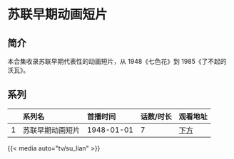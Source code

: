 # 苏联早期动画短片


## 简介

本合集收录苏联早期代表性的动画短片，从 1948《七色花》到 1985《了不起的沃瓦》。


## 系列

|     |   系列名   |   首播时间  | 话数/时长  | 观看地址 |
|:---  |:------    |:----      |:---       |:---  |
| 1 | 苏联早期动画短片 | 1948-01-01 | 7 | [下方](#id-1)  |

{{< media auto="tv/su_lian" >}}


